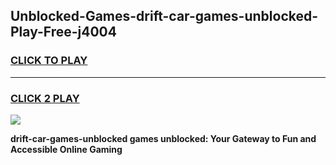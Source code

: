 
## Unblocked-Games-drift-car-games-unblocked-Play-Free-j4004
<h3>
<a href="https://premium76.site?title=drift-car-games-unblocked&ref=18A1">CLICK TO PLAY</a></h3>
<hr>

<h3>
<a href="https://premium76.site?title=drift-car-games-unblocked&ref=18A1">CLICK 2 PLAY</a>
  
</h3>

<a href="https://premium76.site?title=drift-car-games-unblocked&ref=18A1"><img src="https://clearcache.store/games.png"></a>


**drift-car-games-unblocked games unblocked: Your Gateway to Fun and Accessible Online Gaming**
